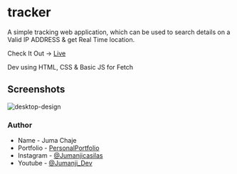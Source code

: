 # tracker

A simple tracking web application, which can be used to search details on a Valid IP ADDRESS & get Real Time location.

Check It Out -> [Live](https://jumanjigobez.github.io/tracker)

Dev using HTML, CSS & Basic JS for Fetch

## Screenshots

![desktop-design](https://user-images.githubusercontent.com/73429193/208444643-b34d0173-4391-4063-a502-22814dca5fc5.jpg)

### Author
- Name - Juma Chaje
- Portfolio - [PersonalPortfolio](https://www.jumanjigobez.github.io/personal_portfolio/)
- Instagram - [@Jumanjicasilas](https://instagram.com/jumanjicasilas)
- Youtube - [@Jumanji_Dev](https://youtube.com/@Jumanji_Dev)


